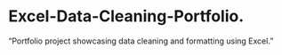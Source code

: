 # Excel-Data-Cleaning-Portfolio.
“Portfolio project showcasing data cleaning and formatting using Excel.”
